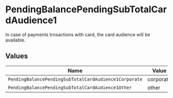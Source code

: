 # PendingBalancePendingSubTotalCardAudience1

In case of payments trnsactions with card, the card audience will be available.


## Values

| Name                                                  | Value                                                 |
| ----------------------------------------------------- | ----------------------------------------------------- |
| `PendingBalancePendingSubTotalCardAudience1Corporate` | corporate                                             |
| `PendingBalancePendingSubTotalCardAudience1Other`     | other                                                 |